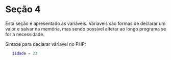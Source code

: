 # Seção 4
Esta seção é apresentado as variáveis. Váriaveis são formas de declarar um valor e salvar na memória, mas sendo possível alterar ao longo programa se for a necessidade. 

Sintaxe para declarar váriavel no PHP: 
```php
   $idade = 23